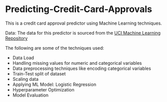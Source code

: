 # Predicting-Credit-Card-Approvals
This is a credit card approval predictor using Machine Learning techniques.

Data: The data for this predictor is sourced from the [UCI Machine Learning Repository](http://archive.ics.uci.edu/ml/datasets/credit+approval)



The following are some of the techniques used:
* Data Load 
* Handling missing values for numeric and categorical variables
* Data preprocessing techniques like encoding categorical variables
* Train-Test split of dataset
* Scaling data
* Applying ML Model: Logistic Regression
* Hyperparameter Optimization
* Model Evaluation

